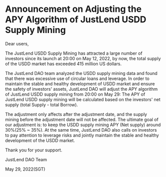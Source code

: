 # Announcement on Adjusting the APY Algorithm of JustLend USDD Supply Mining

Dear users,

&#x20;

The JustLend USDD Supply Mining has attracted a large number of investors since its launch at 20:00 on May 12, 2022, by now, the total supply of the USDD market has exceeded 415 million US dollars.

&#x20;

The JustLend DAO team analyzed the USDD supply mining data and found that there was excessive use of circular loans and leverage. In order to maintain the stable and healthy development of USDD market and ensure the safety of investors' assets, JustLend DAO will adjust the APY algorithm of JustLend USDD supply mining from 20:00 on May 29: The APY of JustLend USDD supply mining will be calculated based on the investors' net supply (total Supply - total Borrow).

&#x20;

The adjustment only affects after the adjustment date, and the supply mining before the adjustment date will not be affected. The ultimate goal of our adjustment is: to keep the USDD supply mining APY (Net supply) around 30%(25% \~ 35%). At the same time, JustLend DAO also calls on investors to pay attention to leverage risks and jointly maintain the stable and healthy development of the USDD market.

&#x20;

Thank you for your support.

JustLend DAO Team

May 29, 2022(SGT)
